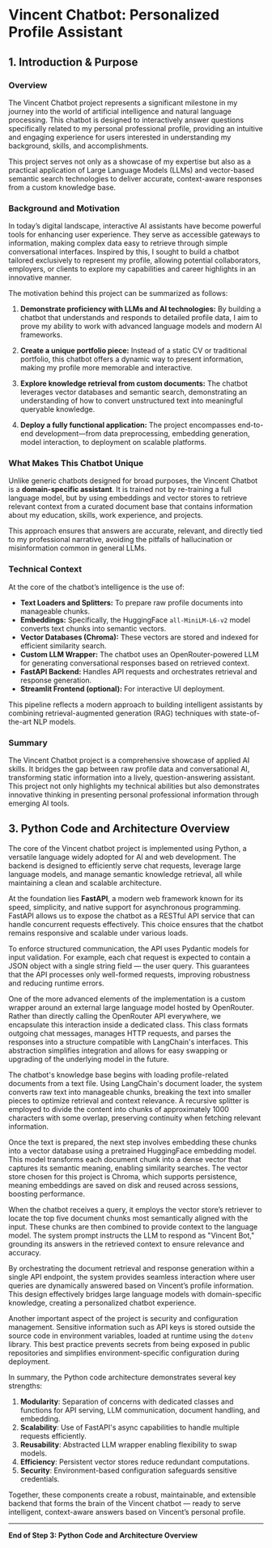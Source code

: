 # Vincent Chatbot: Personalized Profile Assistant

## 1. Introduction & Purpose

### Overview

The Vincent Chatbot project represents a significant milestone in my journey into the world of artificial intelligence and natural language processing. This chatbot is designed to interactively answer questions specifically related to my personal professional profile, providing an intuitive and engaging experience for users interested in understanding my background, skills, and accomplishments.

This project serves not only as a showcase of my expertise but also as a practical application of Large Language Models (LLMs) and vector-based semantic search technologies to deliver accurate, context-aware responses from a custom knowledge base.

### Background and Motivation

In today’s digital landscape, interactive AI assistants have become powerful tools for enhancing user experience. They serve as accessible gateways to information, making complex data easy to retrieve through simple conversational interfaces. Inspired by this, I sought to build a chatbot tailored exclusively to represent my profile, allowing potential collaborators, employers, or clients to explore my capabilities and career highlights in an innovative manner.

The motivation behind this project can be summarized as follows:

1. **Demonstrate proficiency with LLMs and AI technologies:** By building a chatbot that understands and responds to detailed profile data, I aim to prove my ability to work with advanced language models and modern AI frameworks.
   
2. **Create a unique portfolio piece:** Instead of a static CV or traditional portfolio, this chatbot offers a dynamic way to present information, making my profile more memorable and interactive.
   
3. **Explore knowledge retrieval from custom documents:** The chatbot leverages vector databases and semantic search, demonstrating an understanding of how to convert unstructured text into meaningful queryable knowledge.
   
4. **Deploy a fully functional application:** The project encompasses end-to-end development—from data preprocessing, embedding generation, model interaction, to deployment on scalable platforms.

### What Makes This Chatbot Unique

Unlike generic chatbots designed for broad purposes, the Vincent Chatbot is a **domain-specific assistant**. It is trained not by re-training a full language model, but by using embeddings and vector stores to retrieve relevant context from a curated document base that contains information about my education, skills, work experience, and projects.

This approach ensures that answers are accurate, relevant, and directly tied to my professional narrative, avoiding the pitfalls of hallucination or misinformation common in general LLMs.

### Technical Context

At the core of the chatbot’s intelligence is the use of:

- **Text Loaders and Splitters:** To prepare raw profile documents into manageable chunks.
- **Embeddings:** Specifically, the HuggingFace `all-MiniLM-L6-v2` model converts text chunks into semantic vectors.
- **Vector Databases (Chroma):** These vectors are stored and indexed for efficient similarity search.
- **Custom LLM Wrapper:** The chatbot uses an OpenRouter-powered LLM for generating conversational responses based on retrieved context.
- **FastAPI Backend:** Handles API requests and orchestrates retrieval and response generation.
- **Streamlit Frontend (optional):** For interactive UI deployment.

This pipeline reflects a modern approach to building intelligent assistants by combining retrieval-augmented generation (RAG) techniques with state-of-the-art NLP models.

### Summary

The Vincent Chatbot project is a comprehensive showcase of applied AI skills. It bridges the gap between raw profile data and conversational AI, transforming static information into a lively, question-answering assistant. This project not only highlights my technical abilities but also demonstrates innovative thinking in presenting personal professional information through emerging AI tools.

## 3. Python Code and Architecture Overview

The core of the Vincent chatbot project is implemented using Python, a versatile language widely adopted for AI and web development. The backend is designed to efficiently serve chat requests, leverage large language models, and manage semantic knowledge retrieval, all while maintaining a clean and scalable architecture.

At the foundation lies **FastAPI**, a modern web framework known for its speed, simplicity, and native support for asynchronous programming. FastAPI allows us to expose the chatbot as a RESTful API service that can handle concurrent requests effectively. This choice ensures that the chatbot remains responsive and scalable under various loads.

To enforce structured communication, the API uses Pydantic models for input validation. For example, each chat request is expected to contain a JSON object with a single string field — the user query. This guarantees that the API processes only well-formed requests, improving robustness and reducing runtime errors.

One of the more advanced elements of the implementation is a custom wrapper around an external large language model hosted by OpenRouter. Rather than directly calling the OpenRouter API everywhere, we encapsulate this interaction inside a dedicated class. This class formats outgoing chat messages, manages HTTP requests, and parses the responses into a structure compatible with LangChain's interfaces. This abstraction simplifies integration and allows for easy swapping or upgrading of the underlying model in the future.

The chatbot's knowledge base begins with loading profile-related documents from a text file. Using LangChain's document loader, the system converts raw text into manageable chunks, breaking the text into smaller pieces to optimize retrieval and context relevance. A recursive splitter is employed to divide the content into chunks of approximately 1000 characters with some overlap, preserving continuity when fetching relevant information.

Once the text is prepared, the next step involves embedding these chunks into a vector database using a pretrained HuggingFace embedding model. This model transforms each document chunk into a dense vector that captures its semantic meaning, enabling similarity searches. The vector store chosen for this project is Chroma, which supports persistence, meaning embeddings are saved on disk and reused across sessions, boosting performance.

When the chatbot receives a query, it employs the vector store’s retriever to locate the top five document chunks most semantically aligned with the input. These chunks are then combined to provide context to the language model. The system prompt instructs the LLM to respond as "Vincent Bot," grounding its answers in the retrieved context to ensure relevance and accuracy.

By orchestrating the document retrieval and response generation within a single API endpoint, the system provides seamless interaction where user queries are dynamically answered based on Vincent’s profile information. This design effectively bridges large language models with domain-specific knowledge, creating a personalized chatbot experience.

Another important aspect of the project is security and configuration management. Sensitive information such as API keys is stored outside the source code in environment variables, loaded at runtime using the `dotenv` library. This best practice prevents secrets from being exposed in public repositories and simplifies environment-specific configuration during deployment.

In summary, the Python code architecture demonstrates several key strengths:

1. **Modularity**: Separation of concerns with dedicated classes and functions for API serving, LLM communication, document handling, and embedding.
2. **Scalability**: Use of FastAPI's async capabilities to handle multiple requests efficiently.
3. **Reusability**: Abstracted LLM wrapper enabling flexibility to swap models.
4. **Efficiency**: Persistent vector stores reduce redundant computations.
5. **Security**: Environment-based configuration safeguards sensitive credentials.

Together, these components create a robust, maintainable, and extensible backend that forms the brain of the Vincent chatbot — ready to serve intelligent, context-aware answers based on Vincent’s personal profile.

---

**End of Step 3: Python Code and Architecture Overview**

